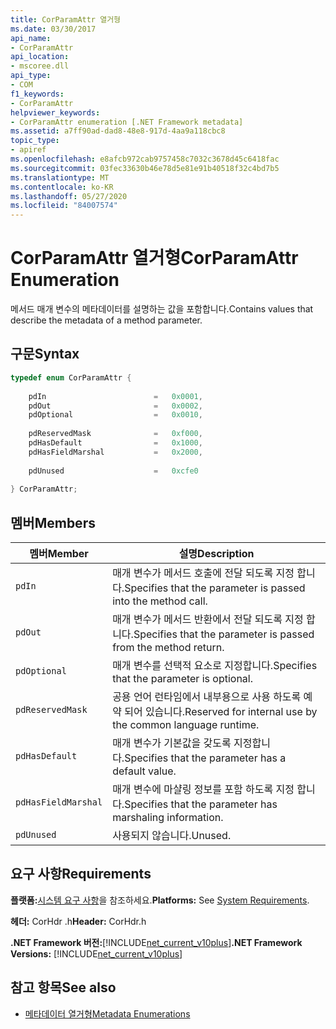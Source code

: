 ```yaml
---
title: CorParamAttr 열거형
ms.date: 03/30/2017
api_name:
- CorParamAttr
api_location:
- mscoree.dll
api_type:
- COM
f1_keywords:
- CorParamAttr
helpviewer_keywords:
- CorParamAttr enumeration [.NET Framework metadata]
ms.assetid: a7ff90ad-dad8-48e8-917d-4aa9a118cbc8
topic_type:
- apiref
ms.openlocfilehash: e8afcb972cab9757458c7032c3678d45c6418fac
ms.sourcegitcommit: 03fec33630b46e78d5e81e91b40518f32c4bd7b5
ms.translationtype: MT
ms.contentlocale: ko-KR
ms.lasthandoff: 05/27/2020
ms.locfileid: "84007574"
---
```

# <a name="corparamattr-enumeration"></a><span data-ttu-id="3e7d4-102">CorParamAttr 열거형</span><span class="sxs-lookup"><span data-stu-id="3e7d4-102">CorParamAttr Enumeration</span></span>
<span data-ttu-id="3e7d4-103">메서드 매개 변수의 메타데이터를 설명하는 값을 포함합니다.</span><span class="sxs-lookup"><span data-stu-id="3e7d4-103">Contains values that describe the metadata of a method parameter.</span></span>  
  
## <a name="syntax"></a><span data-ttu-id="3e7d4-104">구문</span><span class="sxs-lookup"><span data-stu-id="3e7d4-104">Syntax</span></span>  
  
```cpp  
typedef enum CorParamAttr {  
  
    pdIn                        =   0x0001,  
    pdOut                       =   0x0002,  
    pdOptional                  =   0x0010,  
  
    pdReservedMask              =   0xf000,  
    pdHasDefault                =   0x1000,  
    pdHasFieldMarshal           =   0x2000,  
  
    pdUnused                    =   0xcfe0  
  
} CorParamAttr;  
```  
  
## <a name="members"></a><span data-ttu-id="3e7d4-105">멤버</span><span class="sxs-lookup"><span data-stu-id="3e7d4-105">Members</span></span>  
  
|<span data-ttu-id="3e7d4-106">멤버</span><span class="sxs-lookup"><span data-stu-id="3e7d4-106">Member</span></span>|<span data-ttu-id="3e7d4-107">설명</span><span class="sxs-lookup"><span data-stu-id="3e7d4-107">Description</span></span>|  
|------------|-----------------|  
|`pdIn`|<span data-ttu-id="3e7d4-108">매개 변수가 메서드 호출에 전달 되도록 지정 합니다.</span><span class="sxs-lookup"><span data-stu-id="3e7d4-108">Specifies that the parameter is passed into the method call.</span></span>|  
|`pdOut`|<span data-ttu-id="3e7d4-109">매개 변수가 메서드 반환에서 전달 되도록 지정 합니다.</span><span class="sxs-lookup"><span data-stu-id="3e7d4-109">Specifies that the parameter is passed from the method return.</span></span>|  
|`pdOptional`|<span data-ttu-id="3e7d4-110">매개 변수를 선택적 요소로 지정합니다.</span><span class="sxs-lookup"><span data-stu-id="3e7d4-110">Specifies that the parameter is optional.</span></span>|  
|`pdReservedMask`|<span data-ttu-id="3e7d4-111">공용 언어 런타임에서 내부용으로 사용 하도록 예약 되어 있습니다.</span><span class="sxs-lookup"><span data-stu-id="3e7d4-111">Reserved for internal use by the common language runtime.</span></span>|  
|`pdHasDefault`|<span data-ttu-id="3e7d4-112">매개 변수가 기본값을 갖도록 지정합니다.</span><span class="sxs-lookup"><span data-stu-id="3e7d4-112">Specifies that the parameter has a default value.</span></span>|  
|`pdHasFieldMarshal`|<span data-ttu-id="3e7d4-113">매개 변수에 마샬링 정보를 포함 하도록 지정 합니다.</span><span class="sxs-lookup"><span data-stu-id="3e7d4-113">Specifies that the parameter has marshaling information.</span></span>|  
|`pdUnused`|<span data-ttu-id="3e7d4-114">사용되지 않습니다.</span><span class="sxs-lookup"><span data-stu-id="3e7d4-114">Unused.</span></span>|  
  
## <a name="requirements"></a><span data-ttu-id="3e7d4-115">요구 사항</span><span class="sxs-lookup"><span data-stu-id="3e7d4-115">Requirements</span></span>  
 <span data-ttu-id="3e7d4-116">**플랫폼:**[시스템 요구 사항](../../get-started/system-requirements.md)을 참조하세요.</span><span class="sxs-lookup"><span data-stu-id="3e7d4-116">**Platforms:** See [System Requirements](../../get-started/system-requirements.md).</span></span>  
  
 <span data-ttu-id="3e7d4-117">**헤더:** CorHdr .h</span><span class="sxs-lookup"><span data-stu-id="3e7d4-117">**Header:** CorHdr.h</span></span>  
  
 <span data-ttu-id="3e7d4-118">**.NET Framework 버전:**[!INCLUDE[net_current_v10plus](../../../../includes/net-current-v10plus-md.md)]</span><span class="sxs-lookup"><span data-stu-id="3e7d4-118">**.NET Framework Versions:** [!INCLUDE[net_current_v10plus](../../../../includes/net-current-v10plus-md.md)]</span></span>  
  
## <a name="see-also"></a><span data-ttu-id="3e7d4-119">참고 항목</span><span class="sxs-lookup"><span data-stu-id="3e7d4-119">See also</span></span>

- [<span data-ttu-id="3e7d4-120">메타데이터 열거형</span><span class="sxs-lookup"><span data-stu-id="3e7d4-120">Metadata Enumerations</span></span>](metadata-enumerations.md)
